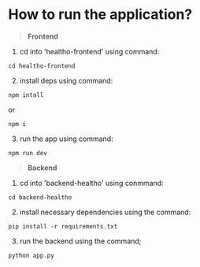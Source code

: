 # How to run the application?



>**Frontend**

1. cd into 'healtho-frontend' using command:

`cd healtho-frontend`

2. install deps using command:

`npm intall`

or

`npm i`

3. run the app using command:

`npm run dev`



>**Backend**

1. cd into  'backend-healtho' using conmmand:

`cd backend-healtho`

2. install necessary dependencies using the command:

`pip install -r requirements.txt`

3. run the backend using the command;

`python app.py`